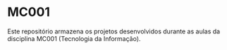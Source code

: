 # MC001
<p> Este repositório armazena os projetos desenvolvidos durante as aulas da disciplina MC001 (Tecnologia da Informação).</p>
